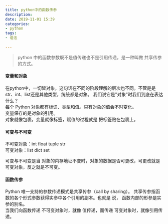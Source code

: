 ```yaml
---
title: python中的函数传参  
description:  
date: 2019-11-01 15:39  
categories:
- python  
tags:  
- 语法  
 
---
```

> python 中的函数参数既不是值传递也不是引用传递，是一种叫做 共享传参的方式。    

#### 变量和对象  

在python中，一切皆对象，这句话在不同的阶段理解的层次也不同。不管是是 str、int、list还是其他类型，统统都是对象。
我们说它是"对象"时我们到底在表达什么？   
 每个 Python 对象都有标识、类型和值。只有对象的值会不时变化。  
 变量保存的是对象的引用。   
 对象就像包裹，变量就像标签，赋值的过程就是 把标签贴在包裹上。  

 #### 可变与不可变  
 
 不可变对象：int float tuple str      
 可变对象：list dict set   
 
 可变与不可变是当 对象的内存地址不变时，对象的数据是否可更改，可更改就是可变对象，反之就是不可变。     
 
 #### 函数传参  
 
 Python 唯一支持的参数传递模式是共享传参（call by sharing）。 共享传参指函数的各个形式参数获得实参中各个引用的副本。也就是 说，
 函数内部的形参是实参的别名。  
 当我们向函数传递 不可变对象时，就像 值传递，而传递 可变对象时，就像引用传递。
 